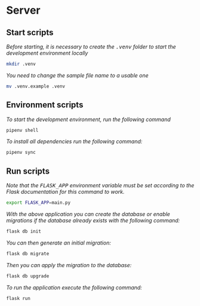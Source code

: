 # Server

## Start scripts

*Before starting, it is necessary to create the <kbd>.venv</kbd> folder to start the development environment locally*

```sh
mkdir .venv
```
*You need to change the sample file name to a usable one*

```sh
mv .venv.example .venv
```

## Environment scripts

*To start the development environment, run the following command*

```sh
pipenv shell
```
*To install all dependencies run the following command:*

```sh
pipenv sync
```

## Run scripts

*Note that the <kbd>FLASK_APP</kbd> environment variable must be set according to the Flask documentation for this command to work.*

```sh
export FLASK_APP=main.py
```
*With the above application you can create the database or enable migrations if the database already exists with the following command:*

```sh
flask db init
```
*You can then generate an initial migration:*

```sh
flask db migrate
```
*Then you can apply the migration to the database:*

```sh
flask db upgrade
```
*To run the application execute the following command:*

```sh
flask run
```